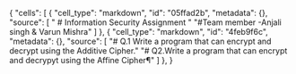 {
 "cells": [
  {
   "cell_type": "markdown",
   "id": "05ffad2b",
   "metadata": {},
   "source": [
    "  # Information Security Assignment "
    "#Team member -Anjali singh & Varun Mishra"
   ]
  },
  {
   "cell_type": "markdown",
   "id": "4feb9f6c",
   "metadata": {},
   "source": [
    "# Q.1 Write a program that can encrypt  and decrypt using the Additive Cipher."
    "# Q2.Write a program that can encrypt and decrypyt using the Affine Cipher¶"
   ]
  },
  }

